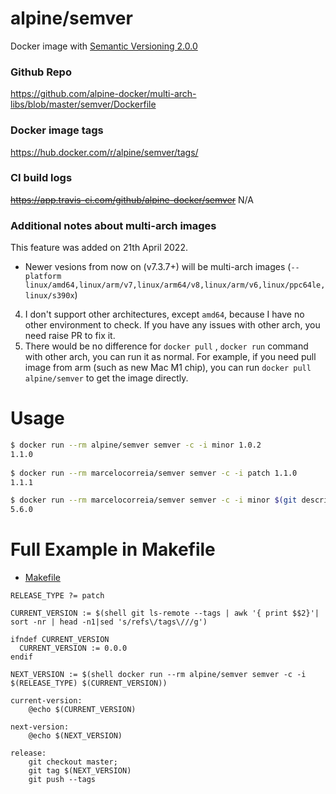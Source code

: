 # alpine/semver

Docker image with [Semantic Versioning 2.0.0](https://semver.org/)

### Github Repo

https://github.com/alpine-docker/multi-arch-libs/blob/master/semver/Dockerfile

### Docker image tags

https://hub.docker.com/r/alpine/semver/tags/

### CI build logs

~~https://app.travis-ci.com/github/alpine-docker/semver~~
N/A

### Additional notes about multi-arch images

This feature was added on 21th April 2022.

* Newer vesions from now on (v7.3.7+)  will be multi-arch images (`--platform linux/amd64,linux/arm/v7,linux/arm64/v8,linux/arm/v6,linux/ppc64le,linux/s390x`)
4. I don't support other architectures, except `amd64`, because I have no other environment to check. If you have any issues with other arch, you need raise PR to fix it.
5. There would be no difference for `docker pull` , `docker run` command with other arch, you can run it as normal. For example, if you need pull image from arm (such as new Mac M1 chip), you can run `docker pull alpine/semver` to get the image directly.

# Usage
```bash
$ docker run --rm alpine/semver semver -c -i minor 1.0.2
1.1.0
    
$ docker run --rm marcelocorreia/semver semver -c -i patch 1.1.0
1.1.1

$ docker run --rm marcelocorreia/semver semver -c -i minor $(git describe --tags --abbrev=0)
5.6.0
```

# Full Example in Makefile

* [Makefile](./Makefile)

```
RELEASE_TYPE ?= patch

CURRENT_VERSION := $(shell git ls-remote --tags | awk '{ print $$2}'| sort -nr | head -n1|sed 's/refs\/tags\///g')

ifndef CURRENT_VERSION
  CURRENT_VERSION := 0.0.0
endif

NEXT_VERSION := $(shell docker run --rm alpine/semver semver -c -i $(RELEASE_TYPE) $(CURRENT_VERSION))

current-version:
	@echo $(CURRENT_VERSION)

next-version:
	@echo $(NEXT_VERSION)

release:
	git checkout master;
	git tag $(NEXT_VERSION)
	git push --tags
```

